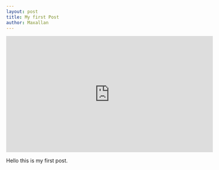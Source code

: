 ```yaml
---
layout: post
title: My first Post
author: Maxallan
---
```


<iframe width="560" height="315" src="https://www.youtube.com/embed/hk1AbEXzuPM?list=PLtQgJZp9iq5HXEJjAwHLSisKJi4Hz3x0H" frameborder="0" allowfullscreen></iframe>

Hello this is my first post.

<!--![_config.yml]({{ site.baseurl }}/images/config.png)-->

